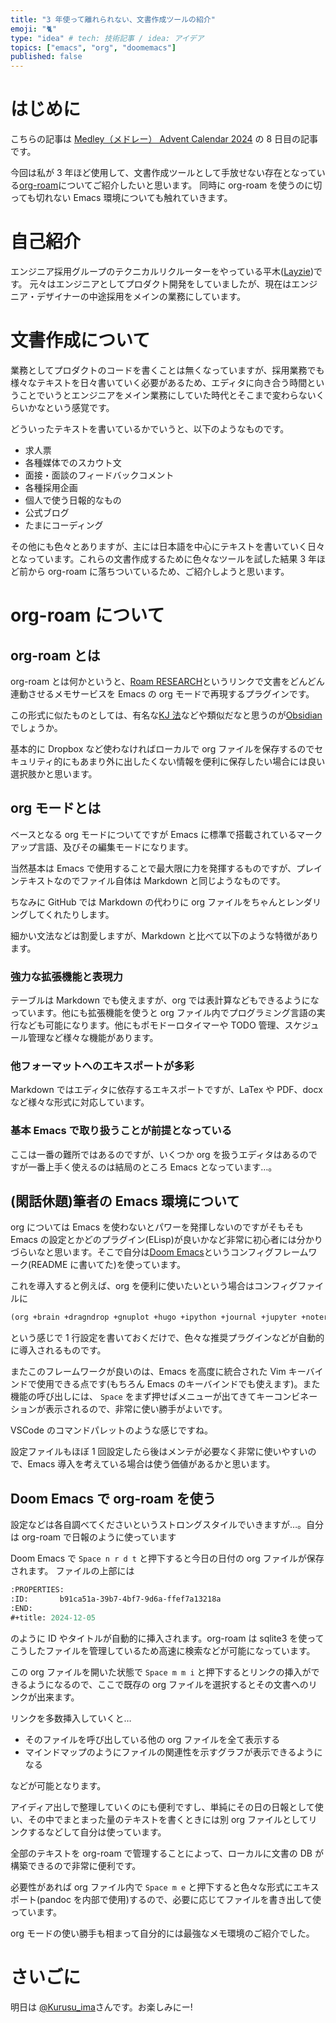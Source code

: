 ```yaml
---
title: "3 年使って離れられない、文書作成ツールの紹介"
emoji: "🐈"
type: "idea" # tech: 技術記事 / idea: アイデア
topics: ["emacs", "org", "doomemacs"]
published: false
---
```

# はじめに

こちらの記事は [Medley（メドレー） Advent Calendar 2024](https://qiita.com/advent-calendar/2024/medley) の 8 日目の記事です。

今回は私が 3 年ほど使用して、文書作成ツールとして手放せない存在となっている[org-roam](https://www.orgroam.com/)についてご紹介したいと思います。
同時に org-roam を使うのに切っても切れない Emacs 環境についても触れていきます。

# 自己紹介

エンジニア採用グループのテクニカルリクルーターをやっている平木([Layzie](https://github.com/Layzie))です。
元々はエンジニアとしてプロダクト開発をしていましたが、現在はエンジニア・デザイナーの中途採用をメインの業務にしています。

# 文書作成について

業務としてプロダクトのコードを書くことは無くなっていますが、採用業務でも様々なテキストを日々書いていく必要があるため、エディタに向き合う時間ということでいうとエンジニアをメイン業務にしていた時代とそこまで変わらないくらいかなという感覚です。

どういったテキストを書いているかでいうと、以下のようなものです。

- 求人票
- 各種媒体でのスカウト文
- 面接・面談のフィードバックコメント
- 各種採用企画
- 個人で使う日報的なもの
- 公式ブログ
- たまにコーディング

その他にも色々とありますが、主には日本語を中心にテキストを書いていく日々となっています。これらの文書作成するために色々なツールを試した結果 3 年ほど前から org-roam に落ちついているため、ご紹介しようと思います。

# org-roam について

## org-roam とは

org-roam とは何かというと、[Roam RESEARCH](https://roamresearch.com/)というリンクで文書をどんどん連動させるメモサービスを Emacs の org モードで再現するプラグインです。

この形式に似たものとしては、有名な[KJ 法](https://ja.wikipedia.org/wiki/KJ%E6%B3%95)などや類似だなと思うのが[Obsidian](https://obsidian.md/)でしょうか。

基本的に Dropbox など使わなければローカルで org ファイルを保存するのでセキュリティ的にもあまり外に出したくない情報を便利に保存したい場合には良い選択肢かと思います。

## org モードとは

ベースとなる org モードについてですが Emacs に標準で搭載されているマークアップ言語、及びその編集モードになります。

当然基本は Emacs で使用することで最大限に力を発揮するものですが、プレインテキストなのでファイル自体は Markdown と同じようなものです。

ちなみに GitHub では Markdown の代わりに org ファイルをちゃんとレンダリングしてくれたりします。

細かい文法などは割愛しますが、Markdown と比べて以下のような特徴があります。

### 強力な拡張機能と表現力

テーブルは Markdown でも使えますが、org では表計算などもできるようになっています。他にも拡張機能を使うと org ファイル内でプログラミング言語の実行なども可能になります。他にもポモドーロタイマーや TODO 管理、スケジュール管理など様々な機能があります。

### 他フォーマットへのエキスポートが多彩

Markdown ではエディタに依存するエキスポートですが、LaTex や PDF、docx など様々な形式に対応しています。

### 基本 Emacs で取り扱うことが前提となっている

ここは一番の難所ではあるのですが、いくつか org を扱うエディタはあるのですが一番上手く使えるのは結局のところ Emacs となっています…。

## (閑話休題)筆者の Emacs 環境について

org については Emacs を使わないとパワーを発揮しないのですがそもそも Emacs の設定とかどのプラグイン(ELisp)が良いかなど非常に初心者には分かりづらいなと思います。そこで自分は[Doom Emacs](https://github.com/doomemacs/doomemacs)というコンフィグフレームワーク(README に書いてた)を使っています。

これを導入すると例えば、org を便利に使いたいという場合はコンフィグファイルに

``` commonlisp
(org +brain +dragndrop +gnuplot +hugo +ipython +journal +jupyter +noter +pandoc +pomodoro +present +pretty +roam2)
```

という感じで 1 行設定を書いておくだけで、色々な推奨プラグインなどが自動的に導入されるものです。

またこのフレームワークが良いのは、Emacs を高度に統合された Vim キーバインドで使用できる点です(もちろん Emacs のキーバインドでも使えます)。また機能の呼び出しには、 `Space` をまず押せばメニューが出てきてキーコンビネーションが表示されるので、非常に使い勝手がよいです。

VSCode のコマンドパレットのような感じですね。

設定ファイルもほぼ 1 回設定したら後はメンテが必要なく非常に使いやすいので、Emacs 導入を考えている場合は使う価値があるかと思います。

## Doom Emacs で org-roam を使う

設定などは各自調べてくださいというストロングスタイルでいきますが…。自分は org-roam で日報のように使っています

Doom Emacs で `Space n r d t` と押下すると今日の日付の org ファイルが保存されます。 ファイルの上部には

``` commonlisp
:PROPERTIES:
:ID:       b91ca51a-39b7-4bf7-9d6a-ffef7a13218a
:END:
#+title: 2024-12-05
```

のように ID やタイトルが自動的に挿入されます。org-roam は sqlite3 を使ってこうしたファイルを管理しているため高速に検索などが可能になっています。

この org ファイルを開いた状態で `Space m m i` と押下するとリンクの挿入ができるようになるので、ここで既存の org ファイルを選択するとその文書へのリンクが出来ます。

リンクを多数挿入していくと…

- そのファイルを呼び出している他の org ファイルを全て表示する
- マインドマップのようにファイルの関連性を示すグラフが表示できるようになる

などが可能となります。

アイディア出しで整理していくのにも便利ですし、単純にその日の日報として使い、その中でまとまった量のテキストを書くときには別 org ファイルとしてリンクするなどして自分は使っています。

全部のテキストを org-roam で管理することによって、ローカルに文書の DB が構築できるので非常に便利です。

必要性があれば org ファイル内で `Space m e` と押下すると色々な形式にエキスポート(pandoc を内部で使用)するので、必要に応じてファイルを書き出して使っています。

org モードの使い勝手も相まって自分的には最強なメモ環境のご紹介でした。

# さいごに

明日は [@Kurusu\_ima](https://qiita.com/Kurusu_ima)さんです。お楽しみにー!
